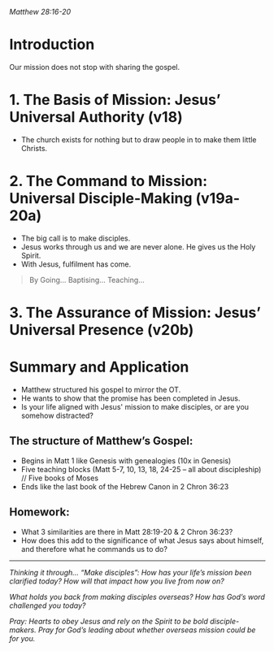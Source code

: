 *Matthew 28:16-20*

# Introduction
Our mission does not stop with sharing the gospel. 
# 1. The Basis of Mission: Jesus’ Universal Authority (v18)
- The church exists for nothing but to draw people in to make them little Christs.
# 2. The Command to Mission: Universal Disciple-Making (v19a-20a)
- The big call is to make disciples.
- Jesus works through us and we are never alone. He gives us the Holy Spirit.
- With Jesus, fulfilment has come.

> By Going… Baptising… Teaching…

# 3. The Assurance of Mission: Jesus’ Universal Presence (v20b)


# Summary and Application
- Matthew structured his gospel to mirror the OT.
- He wants to show that the promise has been completed in Jesus.
- Is your life aligned with Jesus' mission to make disciples, or are you somehow distracted?
## The structure of Matthew’s Gospel:
- Begins in Matt 1 like Genesis with genealogies (10x in Genesis)
- Five teaching blocks (Matt 5-7, 10, 13, 18, 24-25 – all about discipleship) // Five books of Moses
- Ends like the last book of the Hebrew Canon in 2 Chron 36:23

## Homework:
- What 3 similarities are there in Matt 28:19-20 & 2 Chron 36:23? 
- How does this add to the significance of what Jesus says about himself, and therefore what he commands us to do?

----
*Thinking it through…*
*“Make disciples”: How has your life’s mission been clarified today? How will that impact how you live from now on?*

*What holds you back from making disciples overseas? How has God’s word challenged you today?*

*Pray: Hearts to obey Jesus and rely on the Spirit to be bold disciple-makers. Pray for God’s leading about whether overseas mission could be for you.*